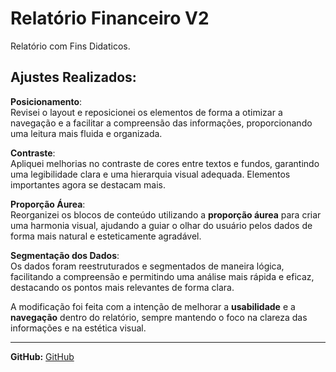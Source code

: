 # Relatório Financeiro V2

Relatório com Fins Didaticos.

## Ajustes Realizados:

**Posicionamento**:  
   Revisei o layout e reposicionei os elementos de forma a otimizar a navegação e a facilitar a compreensão das informações, proporcionando uma leitura mais fluida e organizada.

**Contraste**:  
   Apliquei melhorias no contraste de cores entre textos e fundos, garantindo uma legibilidade clara e uma hierarquia visual adequada. Elementos importantes agora se destacam mais.

**Proporção Áurea**:  
   Reorganizei os blocos de conteúdo utilizando a **proporção áurea** para criar uma harmonia visual, ajudando a guiar o olhar do usuário pelos dados de forma mais natural e esteticamente agradável.

**Segmentação dos Dados**:  
   Os dados foram reestruturados e segmentados de maneira lógica, facilitando a compreensão e permitindo uma análise mais rápida e eficaz, destacando os pontos mais relevantes de forma clara.

A modificação foi feita com a intenção de melhorar a **usabilidade** e a **navegação** dentro do relatório, sempre mantendo o foco na clareza das informações e na estética visual.

---

**GitHub:**  [GitHub](https://github.com/Loxzfusion)
